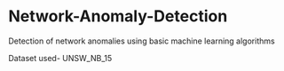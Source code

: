 # Network-Anomaly-Detection
Detection of network anomalies using basic machine learning algorithms

Dataset used- UNSW_NB_15 
